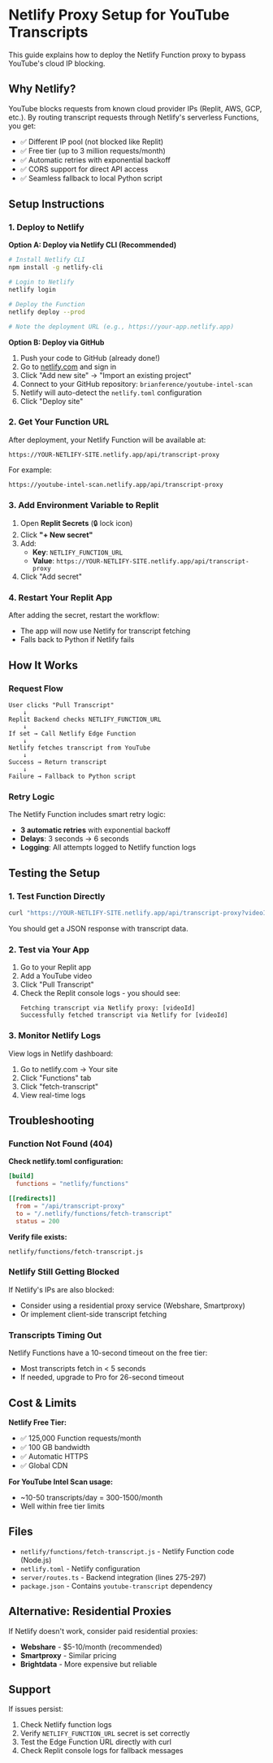 # Netlify Proxy Setup for YouTube Transcripts

This guide explains how to deploy the Netlify Function proxy to bypass YouTube's cloud IP blocking.

## Why Netlify?

YouTube blocks requests from known cloud provider IPs (Replit, AWS, GCP, etc.). By routing transcript requests through Netlify's serverless Functions, you get:
- ✅ Different IP pool (not blocked like Replit)
- ✅ Free tier (up to 3 million requests/month)
- ✅ Automatic retries with exponential backoff
- ✅ CORS support for direct API access
- ✅ Seamless fallback to local Python script

## Setup Instructions

### 1. Deploy to Netlify

**Option A: Deploy via Netlify CLI (Recommended)**

```bash
# Install Netlify CLI
npm install -g netlify-cli

# Login to Netlify
netlify login

# Deploy the Function
netlify deploy --prod

# Note the deployment URL (e.g., https://your-app.netlify.app)
```

**Option B: Deploy via GitHub**

1. Push your code to GitHub (already done!)
2. Go to [netlify.com](https://netlify.com) and sign in
3. Click "Add new site" → "Import an existing project"
4. Connect to your GitHub repository: `brianference/youtube-intel-scan`
5. Netlify will auto-detect the `netlify.toml` configuration
6. Click "Deploy site"

### 2. Get Your Function URL

After deployment, your Netlify Function will be available at:
```
https://YOUR-NETLIFY-SITE.netlify.app/api/transcript-proxy
```

For example:
```
https://youtube-intel-scan.netlify.app/api/transcript-proxy
```

### 3. Add Environment Variable to Replit

1. Open **Replit Secrets** (🔒 lock icon)
2. Click **"+ New secret"**
3. Add:
   - **Key**: `NETLIFY_FUNCTION_URL`
   - **Value**: `https://YOUR-NETLIFY-SITE.netlify.app/api/transcript-proxy`
4. Click "Add secret"

### 4. Restart Your Replit App

After adding the secret, restart the workflow:
- The app will now use Netlify for transcript fetching
- Falls back to Python if Netlify fails

## How It Works

### Request Flow

```
User clicks "Pull Transcript"
    ↓
Replit Backend checks NETLIFY_FUNCTION_URL
    ↓
If set → Call Netlify Edge Function
    ↓
Netlify fetches transcript from YouTube
    ↓
Success → Return transcript
    ↓
Failure → Fallback to Python script
```

### Retry Logic

The Netlify Function includes smart retry logic:
- **3 automatic retries** with exponential backoff
- **Delays**: 3 seconds → 6 seconds
- **Logging**: All attempts logged to Netlify function logs

## Testing the Setup

### 1. Test Function Directly

```bash
curl "https://YOUR-NETLIFY-SITE.netlify.app/api/transcript-proxy?videoId=dQw4w9WgXcQ&languages=en"
```

You should get a JSON response with transcript data.

### 2. Test via Your App

1. Go to your Replit app
2. Add a YouTube video
3. Click "Pull Transcript"
4. Check the Replit console logs - you should see:
   ```
   Fetching transcript via Netlify proxy: [videoId]
   Successfully fetched transcript via Netlify for [videoId]
   ```

### 3. Monitor Netlify Logs

View logs in Netlify dashboard:
1. Go to netlify.com → Your site
2. Click "Functions" tab
3. Click "fetch-transcript"
4. View real-time logs

## Troubleshooting

### Function Not Found (404)

**Check netlify.toml configuration:**
```toml
[build]
  functions = "netlify/functions"

[[redirects]]
  from = "/api/transcript-proxy"
  to = "/.netlify/functions/fetch-transcript"
  status = 200
```

**Verify file exists:**
```
netlify/functions/fetch-transcript.js
```

### Netlify Still Getting Blocked

If Netlify's IPs are also blocked:
- Consider using a residential proxy service (Webshare, Smartproxy)
- Or implement client-side transcript fetching

### Transcripts Timing Out

Netlify Functions have a 10-second timeout on the free tier:
- Most transcripts fetch in < 5 seconds
- If needed, upgrade to Pro for 26-second timeout

## Cost & Limits

**Netlify Free Tier:**
- ✅ 125,000 Function requests/month
- ✅ 100 GB bandwidth
- ✅ Automatic HTTPS
- ✅ Global CDN

**For YouTube Intel Scan usage:**
- ~10-50 transcripts/day = 300-1500/month
- Well within free tier limits

## Files

- `netlify/functions/fetch-transcript.js` - Netlify Function code (Node.js)
- `netlify.toml` - Netlify configuration
- `server/routes.ts` - Backend integration (lines 275-297)
- `package.json` - Contains `youtube-transcript` dependency

## Alternative: Residential Proxies

If Netlify doesn't work, consider paid residential proxies:
- **Webshare** - $5-10/month (recommended)
- **Smartproxy** - Similar pricing
- **Brightdata** - More expensive but reliable

## Support

If issues persist:
1. Check Netlify function logs
2. Verify `NETLIFY_FUNCTION_URL` secret is set correctly
3. Test the Edge Function URL directly with curl
4. Check Replit console logs for fallback messages
